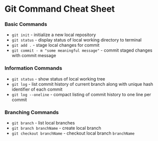 # Git Command Cheat Sheet

### Basic Commands

* `git init` - initialize a new local repository
* `git status` - display status of local working directory to terminal
* `git add .` - stage local changes for commit
* `git commit - m "some meaningful message"` - commit staged changes with commit message

### Information Commands

* `git status` - show status of local working tree
* `git log` - list commit history of current branch along with unique hash identifier of each commit
* `git log --oneline` - compact listing of commit history to one line per commit

### Branching Commands

* `git branch` - list local branches
* `git branch branchName` - create local branch 
* `git checkout branchName` - checkout local branch `branchName`

